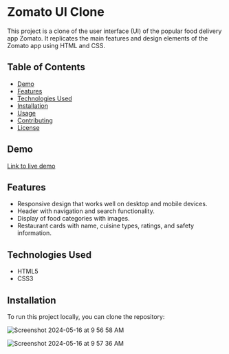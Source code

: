 # Zomato UI Clone

This project is a clone of the user interface (UI) of the popular food delivery app Zomato. It replicates the main features and design elements of the Zomato app using HTML and CSS.

## Table of Contents

- [Demo](#demo)
- [Features](#features)
- [Technologies Used](#technologies-used)
- [Installation](#installation)
- [Usage](#usage)
- [Contributing](#contributing)
- [License](#license)

## Demo

[Link to live demo](#)

## Features

- Responsive design that works well on desktop and mobile devices.
- Header with navigation and search functionality.
- Display of food categories with images.
- Restaurant cards with name, cuisine types, ratings, and safety information.

## Technologies Used

- HTML5
- CSS3

## Installation

To run this project locally, you can clone the repository:



![Screenshot 2024-05-16 at 9 56 58 AM](https://github.com/Sunny2k25/Zomato-Clone/assets/117598761/5eeb077c-db2d-41f8-9a4b-1c72825753a0)

![Screenshot 2024-05-16 at 9 57 36 AM](https://github.com/Sunny2k25/Zomato-Clone/assets/117598761/a10c0749-aea1-4142-b280-d8ac05bd0671)
